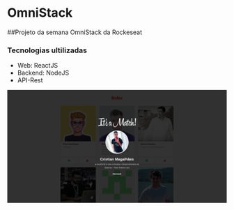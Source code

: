 # OmniStack

##Projeto da semana OmniStack da Rockeseat

### Tecnologias ultilizadas
* Web: ReactJS
* Backend: NodeJS
* API-Rest

![](/images/Itsamatch.png)